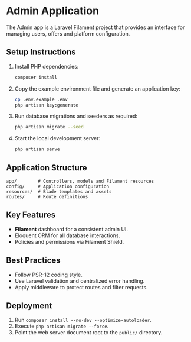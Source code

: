 # Admin Application

The Admin app is a Laravel Filament project that provides an interface for managing users, offers and platform configuration.

## Setup Instructions

1. Install PHP dependencies:
   ```bash
   composer install
   ```
2. Copy the example environment file and generate an application key:
   ```bash
   cp .env.example .env
   php artisan key:generate
   ```
3. Run database migrations and seeders as required:
   ```bash
   php artisan migrate --seed
   ```
4. Start the local development server:
   ```bash
   php artisan serve
   ```

## Application Structure

```
app/        # Controllers, models and Filament resources
config/     # Application configuration
resources/  # Blade templates and assets
routes/     # Route definitions
```

## Key Features

- **Filament** dashboard for a consistent admin UI.
- Eloquent ORM for all database interactions.
- Policies and permissions via Filament Shield.

## Best Practices

- Follow PSR-12 coding style.
- Use Laravel validation and centralized error handling.
- Apply middleware to protect routes and filter requests.

## Deployment

1. Run `composer install --no-dev --optimize-autoloader`.
2. Execute `php artisan migrate --force`.
3. Point the web server document root to the `public/` directory.

